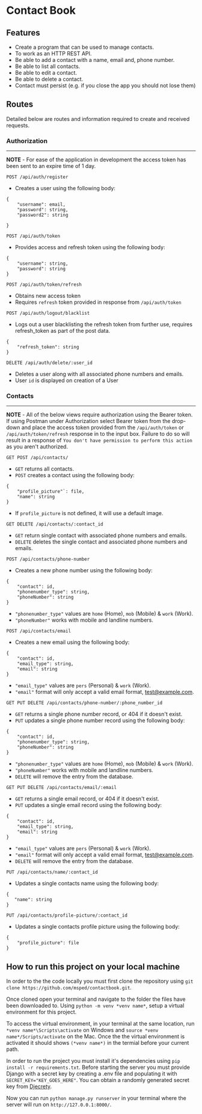 # Contact Book

## Features

- Create a program that can be used to manage contacts.
- To work as an HTTP REST API.
- Be able to add a contact with a name, email and, phone number.
- Be able to list all contacts.
- Be able to edit a contact.
- Be able to delete a contact.
- Contact must persist (e.g. if you close the app you should not lose them)

## Routes

Detailed below are routes and information required to create and received requests.

### Authorization
---

**NOTE** - For ease of the application in development the access token has been sent to an expire time of 1 day.

`POST /api/auth/register`
- Creates a user using the following body:
```
{
    "username": email,
    "password": string,
    "password2": string
    
}
```

`POST /api/auth/token`
- Provides access and refresh token using the following body: 
```
{
    "username": string,
    "password": string
}
```

`POST /api/auth/token/refresh`
- Obtains new access token
- Requires `refresh` token provided in response from `/api/auth/token`

`POST /api/auth/logout/blacklist`
- Logs out a user blacklisting the refresh token from further use, requires refresh_token as part of the post data.
```
{
    "refresh_token": string
}
```

`DELETE /api/auth/delete/:user_id`
- Deletes a user along with all associated phone numbers and emails.
- User `id` is displayed on creation of a User

### Contacts
---

**NOTE** - All of the below views require authorization using the Bearer token. If using Postman under Authorization select Bearer token from the drop-down and place the access token provided from the `/api/auth/token` or `/api/auth/token/refresh` response in to the input box. Failure to do so will result in a response of `You don't have permission to perform this action` as you aren't authorized.

`GET POST /api/contacts/`
- `GET` returns all contacts.
- `POST` creates a contact using the following body:
```
{
    "profile_picture"`: file,
    "name": string
}
```
- If `profile_picture` is not defined, it will use a default image.

`GET DELETE /api/contacts/:contact_id`
- `GET` return single contact with associated phone numbers and emails.
- `DELETE` deletes the single contact and associated phone numbers and emails.

`POST /api/contacts/phone-number`
- Creates a new phone number using the following body:
```
{
    "contact": id,
    "phonenumber_type": string,
    "phoneNumber": string
}
```
- `"phonenumber_type"` values are `home` (Home), `mob` (Mobile) & `work` (Work).
- `"phoneNumber"` works with mobile and landline numbers.

`POST /api/contacts/email`
- Creates a new email using the following body:
```
{
    "contact": id,
    "email_type": string,
    "email": string
}
```
- `"email_type"` values are `pers` (Personal) & `work` (Work).
- `"email"` format will only accept a valid email format, test@example.com.

`GET PUT DELETE /api/contacts/phone-number/:phone_number_id`
- `GET` returns a single phone number record, or 404 if it doesn't exist.
- `PUT` updates a single phone number record using the following body:
```
{
    "contact": id,
    "phonenumber_type": string,
    "phoneNumber": string
}
```
- `"phonenumber_type"` values are `home` (Home), `mob` (Mobile) & `work` (Work).
- `"phoneNumber"` works with mobile and landline numbers.
- `DELETE` will remove the entry from the database.

`GET PUT DELETE /api/contacts/email/:email`
- `GET` returns a single email record, or 404 if it doesn't exist.
- `PUT` updates a single email record using the following body:
```
{
    "contact": id,
    "email_type": string,
    "email": string
}
```
- `"email_type"` values are `pers` (Personal) & `work` (Work).
- `"email"` format will only accept a valid email format, test@example.com.
- `DELETE` will remove the entry from the database.


`PUT /api/contacts/name/:contact_id`
- Updates a single contacts name using the following body:
 ```
{
    "name": string
}
```

`PUT /api/contacts/profile-picture/:contact_id`
- Updates a single contacts profile picture using the following body:
```
{
    "profile_picture": file
}
```

## How to run this project on your local machine

In order to the the code locally you must first clone the repository using `git clone https://github.com/msped/contactbook.git`.

Once cloned open your terminal and navigate to the folder the files have been downloaded to. Using `python -m venv *venv name*`, setup a virtual environment for this project.

To access the virtual environment, in your terminal at the same location, run `*venv name*\Scripts\activate` on Windows and `source *venv name*/Scripts/activate` on the Mac. Once the the virtual environment is activated it should shows `(*venv name*)` in the termial before your current path.

In order to run the project you must install it's dependencies using `pip install -r requirements.txt`. Before starting the server you must provide Django with a secret key by creating a .env file and populating it with `SECRET_KEY="KEY_GOES_HERE"`. You can obtain a randomly generated secret key from [Djecrety](https://djecrety.ir/).

Now you can run `python manage.py runserver` in your terminal where the server will run on `http://127.0.0.1:8000/`.